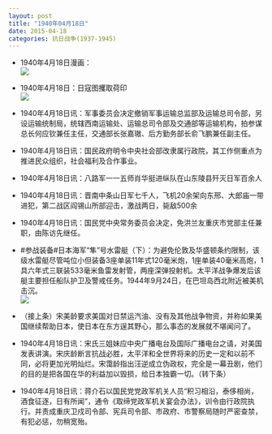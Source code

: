 ```yaml
---
layout: post
title: "1940年04月18日"
date: 2015-04-18
categories: 抗日战争(1937-1945)
---
```


<meta name="referrer" content="no-referrer" />

- 1940年4月18日漫画： <br/><img src="https://ww1.sinaimg.cn/large/aca367d8jw1era54mvak5j20fe0eqmyw.jpg" />

- 1940年4月18日：日寇图攫取荷印 <br/><img src="https://ww4.sinaimg.cn/large/aca367d8jw1era3ej1gr0j211n0i1ahl.jpg" />

- 1940年4月18日讯：军事委员会决定撤销军事运输总监部及运输总司令部，另设运输统制局，统辖西南运输处、运输总司令部及交通部等运输机构，拍参谋总长何应钦兼任主任，交通部长张嘉璈、后方勤务部长俞飞鹏兼任副主任。 

- 1940年4月18日讯：国民政府明令中央社会部改隶属行政院，其工作侧重点为推进民众组织，社会福利及合作事业。 

- 1940年4月18日讯：八路军一一五师肖华挺进纵队在山东陵县歼灭日军百余人 

- 1940年4月18日讯：晋南中条山日军七千人，飞机20余架向东邢、大郎庙一带进犯，第二战区阎锡山所部迎击，激战两日，毙敌500余 

- 1940年4月18日讯：国民党中央常务委员会决定，免洪兰友重庆市党部主任兼职，由陈访先继任。 

- #参战装备#日本海军“隼”号水雷艇（下）：为避免伦敦及华盛顿条约限制，该级水雷艇尽管吨位小但装备3座单装11年式120毫米炮，1座单装40毫米高炮，1具六年式三联装533毫米鱼雷发射管，两座深弹投射机。太平洋战争爆发后该艇主要担任船队护卫及警戒任务。1944年9月24日，在巴坦岛西北附近被美机击沉。 <br/><img src="https://ww4.sinaimg.cn/large/aca367d8jw1er9hpmsngnj20dw0k5q5u.jpg" />

- （接上条）宋美龄要求美国对日禁运汽油、没有及其他战争物资，并称如果美国继续帮助日本，使日本在东方逞其野心，那么事态的发展就不堪闻问了。 

- 1940年4月18日讯：宋氏三姐妹应中央广播电台及国际广播电台之请，对美国发表讲演。宋庆龄断言抗战必胜，太平洋和全世界将来的历史一定和以前不同，必将更加光明灿烂。宋霭龄指出汪逆成立伪政权，完全是一幕丑剧，他们的目的是把各国在华的利益加以毁损，给日本独霸一切。（转下条） 

- 1940年4月18日讯：蒋介石以国民党党政军机关人员“积习相沿，泰侈相尚，酒食征逐，日有所闻”，通令《取缔党政军机关宴会办法》，训令由行政院执行。并责成重庆卫戍司令部、宪兵司令部、市政府、市警察局随时严密查禁，有犯必惩，勿稍宽殆。 

